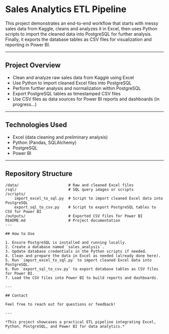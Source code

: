 # Sales Analytics ETL Pipeline

This project demonstrates an end-to-end workflow that starts with messy sales data from Kaggle, cleans and analyzes it in Excel, then uses Python scripts to import the cleaned data into PostgreSQL for further analysis. Finally, it exports the database tables as CSV files for visualization and reporting in Power BI.

---

## Project Overview

- Clean and analyze raw sales data from Kaggle using Excel  
- Use Python to import cleaned Excel files into PostgreSQL  
- Perform further analysis and normalization within PostgreSQL  
- Export PostgreSQL tables as timestamped CSV files  
- Use CSV files as data sources for Power BI reports and dashboards (in progress...)

---

## Technologies Used

- Excel (data cleaning and preliminary analysis)  
- Python (Pandas, SQLAlchemy)  
- PostgreSQL  
- Power BI

---

## Repository Structure
```
/data/                      # Raw and cleaned Excel files  
/sql/                       # SQL query images or scripts  
/scripts/                  
    import_excel_to_sql.py  # Script to import cleaned Excel data into PostgreSQL  
    export_sql_to_csv.py    # Script to export PostgreSQL tables to CSV for Power BI  
/outputs/                   # Exported CSV files for Power BI  
README.md                   # Project documentation  
---

## How to Use

1. Ensure PostgreSQL is installed and running locally.  
2. Create a database named `sales_analysis`.  
3. Update database credentials in the Python scripts if needed.  
4. Clean and prepare the data in Excel as needed (already done here).  
5. Run `import_excel_to_sql.py` to import cleaned Excel data into PostgreSQL.  
6. Run `export_sql_to_csv.py` to export database tables as CSV files for Power BI.  
7. Load the CSV files into Power BI to build reports and dashboards.

---

## Contact

Feel free to reach out for questions or feedback!

---

*This project showcases a practical ETL pipeline integrating Excel, Python, PostgreSQL, and Power BI for data analytics.*


